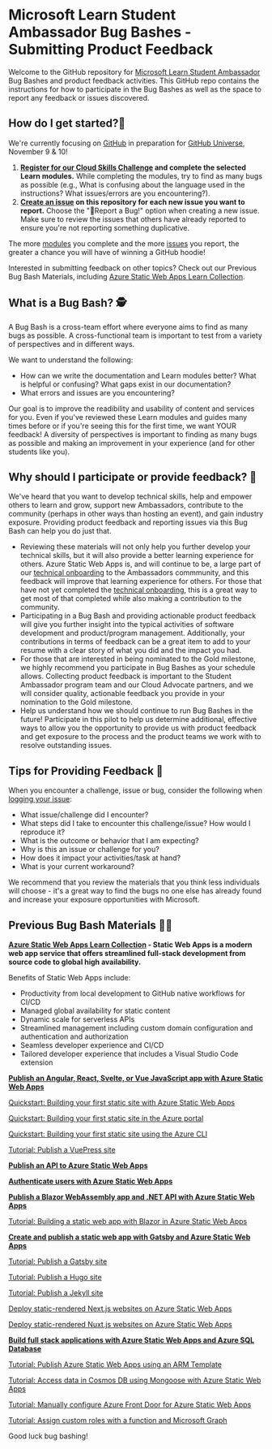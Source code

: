 # Microsoft Learn Student Ambassador Bug Bashes - Submitting Product Feedback
Welcome to the GitHub repository for [Microsoft Learn Student Ambassador](http://studentambassadors.microsoft.com/) Bug Bashes and product feedback activities. This GitHub repo contains the instructions for how to participate in the Bug Bashes as well as the space to report any feedback or issues discovered.

## How do I get started?📄
We're currently focusing on [GitHub](https://learn.microsoft.com/en-us/users/sacoordinator-0284/collections/qp2purp23zew5e) in preparation for [GitHub Universe](https://githubuniverse.com/), November 9 & 10!

1. **[Register for our Cloud Skills Challenge](https://aka.ms/SACloudSkillsChallenge) and complete the selected Learn modules.** While completing the modules, try to find as many bugs as possible (e.g., What is confusing about the language used in the instructions? What issues/errors are you encountering?).
2. **[Create an issue](https://github.com/microsoft/studentambassadors/issues) on this repository for each new issue you want to report.** Choose the "🐞Report a Bug!" option when creating a new issue. Make sure to review the issues that others have already reported to ensure you're not reporting something duplicative.

The more [modules](https://aka.ms/SACloudSkillsChallenge) you complete and the more [issues](https://github.com/microsoft/studentambassadors/issues) you report, the greater a chance you will have of winning a GitHub hoodie!

Interested in submitting feedback on other topics? Check out our Previous Bug Bash Materials, including [Azure Static Web Apps Learn Collection](https://learn.microsoft.com/en-us/users/sacoordinator-0284/collections/z232ano0zdwdz7).


## What is a Bug Bash? 🕵️
A Bug Bash is a cross-team effort where everyone aims to find as many bugs as possible. A cross-functional team is important to test from a variety of perspectives and in different ways. 

We want to understand the following:
- How can we write the documentation and Learn modules better? What is helpful or confusing? What gaps exist in our documentation?
- What errors and issues are you encountering?

Our goal is to improve the readibility and usability of content and services for you. Even if you've reviewed these Learn modules and guides many times before or if you're seeing this for the first time, we want YOUR feedback! A diversity of perspectives is important to finding as many bugs as possible and making an improvement in your experience (and for other students like you).

## Why should I participate or provide feedback? 🤔
We've heard that you want to develop technical skills, help and empower others to learn and grow, support new Ambassadors, contribute to the community (perhaps in other ways than hosting an event), and gain industry exposure. Providing product feedback and reporting issues via this Bug Bash can help you do just that.

- Reviewing these materials will not only help you further develop your technical skills, but it will also provide a better learning experience for others. Azure Static Web Apps is, and will continue to be, a large part of our [technical onboarding](https://github.com/microsoft/SATechnicalOnboarding/blob/main/technical-onboarding-instructions.md) to the Ambassadors commmunity, and this feedback will improve that learning experience for others. For those that have not yet completed the [technical onboarding](https://github.com/microsoft/SATechnicalOnboarding/blob/main/technical-onboarding-instructions.md), this is a great way to get most of that completed while also making a contribution to the community.
- Participating in a Bug Bash and providing actionable product feedback will give you further insight into the typical activities of software development and product/program management. Additionally, your contributions in terms of feedback can be a great item to add to your resume with a clear story of what you did and the impact you had.
- For those that are interested in being nominated to the Gold milestone, we highly recommend you participate in Bug Bashes as your schedule allows. Collecting product feedback is important to the Student Ambassador program team and our Cloud Advocate partners, and we will consider quality, actionable feedback you provide in your nomination to the Gold milestone.
- Help us understand how we should continue to run Bug Bashes in the future! Participate in this pilot to help us determine additional, effective ways to allow you the opportunity to provide us with product feedback and get exposure to the process and the product teams we work with to resolve outstanding issues.


## Tips for Providing Feedback 🐞
When you encounter a challenge, issue or bug, consider the following when [logging your issue]((https://github.com/microsoft/studentambassadors/issues)):
- What issue/challenge did I encounter?
- What steps did I take to encounter this challenge/issue? How would I reproduce it?
- What is the outcome or behavior that I am expecting?
- Why is this an issue or challenge for you?
- How does it impact your activities/task at hand?
- What is your current workaround?

We recommend that you review the materials that you think less individuals will choose - it's a great way to find the bugs no one else has already found and increase your exposure opportunities with Microsoft.

## Previous Bug Bash Materials 🧑‍💻
**[Azure Static Web Apps Learn Collection](https://learn.microsoft.com/en-us/users/sacoordinator-0284/collections/z232ano0zdwdz7) - Static Web Apps is a modern web app service that offers streamlined full-stack development from source code to global high availability.**

Benefits of Static Web Apps include:

- Productivity from local development to GitHub native workflows for CI/CD
- Managed global availability for static content
- Dynamic scale for serverless APIs
- Streamlined management including custom domain configuration and authentication and authorization
- Seamless developer experience and CI/CD
- Tailored developer experience that includes a Visual Studio Code extension

**[Publish an Angular, React, Svelte, or Vue JavaScript app with Azure Static Web Apps](https://docs.microsoft.com/training/modules/publish-app-service-static-web-app-api/)**

[Quickstart: Building your first static site with Azure Static Web Apps](https://docs.microsoft.com/azure/static-web-apps/getting-started?tabs=vanilla-javascript)

[Quickstart: Building your first static site in the Azure portal](https://docs.microsoft.com/azure/static-web-apps/get-started-portal?tabs=vanilla-javascript&pivots=github)

[Quickstart: Building your first static site using the Azure CLI](https://docs.microsoft.com/azure/static-web-apps/get-started-cli?tabs=vanilla-javascript)

[Tutorial: Publish a VuePress site](https://docs.microsoft.com/azure/static-web-apps/publish-vuepress)

**[Publish an API to Azure Static Web Apps](https://docs.microsoft.com/training/modules/publish-static-web-app-api-preview-url/)**

**[Authenticate users with Azure Static Web Apps](https://docs.microsoft.com/training/modules/publish-static-web-app-authentication/)**


**[Publish a Blazor WebAssembly app and .NET API with Azure Static Web Apps](https://docs.microsoft.com/en-us/training/modules/publish-app-service-static-web-app-api-dotnet/)**

[Tutorial: Building a static web app with Blazor in Azure Static Web Apps](https://docs.microsoft.com/azure/static-web-apps/deploy-blazor)

**[Create and publish a static web app with Gatsby and Azure Static Web Apps](https://docs.microsoft.com/en-us/training/modules/create-deploy-static-webapp-gatsby-app-service/)**

[Tutorial: Publish a Gatsby site](https://docs.microsoft.com/azure/static-web-apps/publish-gatsby)

[Tutorial: Publish a Hugo site](https://docs.microsoft.com/azure/static-web-apps/publish-hugo)

[Tutorial: Publish a Jekyll site](https://docs.microsoft.com/azure/static-web-apps/publish-jekyll)

[Deploy static-rendered Next.js websites on Azure Static Web Apps](https://docs.microsoft.com/azure/static-web-apps/deploy-nextjs)

[Deploy static-rendered Nuxt.js websites on Azure Static Web Apps](https://docs.microsoft.com/azure/static-web-apps/deploy-nuxtjs)

**[Build full stack applications with Azure Static Web Apps and Azure SQL Database](https://docs.microsoft.com/training/modules/build-full-stack-apps/)**

[Tutorial: Publish Azure Static Web Apps using an ARM Template](https://docs.microsoft.com/azure/static-web-apps/publish-azure-resource-manager?tabs=azure-cli)

[Tutorial: Access data in Cosmos DB using Mongoose with Azure Static Web Apps](https://docs.microsoft.com/azure/static-web-apps/add-mongoose)

[Tutorial: Manually configure Azure Front Door for Azure Static Web Apps](https://docs.microsoft.com/azure/static-web-apps/front-door-manual)

[Tutorial: Assign custom roles with a function and Microsoft Graph](https://docs.microsoft.com/azure/static-web-apps/assign-roles-microsoft-graph)


Good luck bug bashing!
